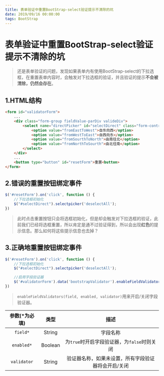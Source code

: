 ```yaml
---
title: 表单验证中重置BootStrap-select验证提示不清除的坑
date: 2019/09/16 00:00:00
tags: BootStrap
---
```


# 表单验证中重置BootStrap-select验证提示不清除的坑
<ClientOnly>
  <display-bar :displayData="$frontmatter"></display-bar>
</ClientOnly>

> 还是表单验证的问题，发现如果表单内有使用BootStrap-select的下拉选框，在重置表单内容时，会触发对下拉选框的验证，并且验证的提示**不会被清除，仍然会存在**。

## 1.HTML结构
```html
<form id="validatorForm">
	...
	<div class="form-group fieldValue-parDiv valideDiv">
		<select name="directPicker" id="selectDirect" class="form-control form-control28">
    		<option value="fromEastToWest">自东向西</option>
            <option value="fromWestToEast">自西向东</option>
            <option value="fromSourthToNorth">由南往北</option>
            <option value="fromNorthToSourth">由北往南</option>
        </select>
	</div>
	...
	<button type="button" id="resetForm">重置<button>
</form>
```
## 2.错误的重置按钮绑定事件
```js
$('#resetForm').on('click', function () {
	//下拉选框初始化
	$("#selectDirect").selectpicker('deselectAll');
})
```
> 此时点击重置按钮只会将选框初始化，但是却会触发对下拉选框的验证，此前我们已经将选框重置，所以肯定是通不过验证得到，所以会出现**红色**的提示信息。那么如何将这些提示信息也去掉？

## 3.正确地重置按钮绑定事件
```js
$('#resetForm').on('click', function () {
	//下拉选框初始化
	$("#selectDirect").selectpicker('deselectAll');

	//启用字段验证器
	$('#validatorForm').data('bootstrapValidator').enableFieldValidators('directPicker', true);
})
```
> ``enableFieldValidators(field, enabled, validator)``用来开启/关闭字段验证器。

参数(*为必填) | 类型 | 描述
:-: | :-: | :-:
``field*`` | String | 字段名称
``enabled*`` | Boolean | 为``true``时开启字段验证器，为``false``时则关闭
``validator`` | String | 验证器名称，如果未设置，所有字段验证器将会开启/关闭